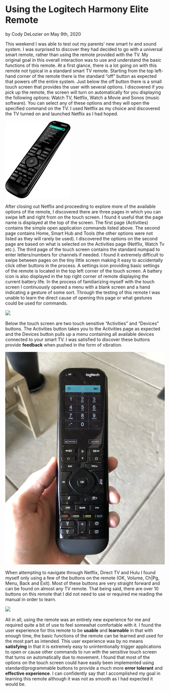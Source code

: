 # Using the Logitech Harmony Elite Remote
by Cody DeLozier on May 9th, 2020

   This weekend I was able to test out my parents’ new smart tv and sound system. I was surprised to discover they had decided to go with a universal smart remote, rather than using the remote provided with the TV. My original goal in this overall interaction was to use and understand the basic functions of this remote. At a first glance, there is a lot going on with this remote not typical in a standard smart TV remote. Starting from the top left-hand corner of the remote there is the standard “off” button as expected that powers off the entire system. Just below the off button there is a small touch screen that provides the user with several options. I discovered if you pick up the remote, the screen will turn on automatically for you displaying the following options: Watch TV, Netflix, Watch a Movie and Sonos (music software). You can select any of these options and they will open the specified command on the TV. I used Netflix as my choice and discovered the TV turned on and launched Netflix as I had hoped. 


![](remote1.jpg)

  After closing out Netflix and proceeding to explore more of the available options of the remote, I discovered there are three pages in which you can swipe left and right from on the touch screen. I found it useful that the page name is displayed at the top of the screen. The first page (Activities) contains the simple open application commands listed above. The second page contains Home, Smart Hub and Tools (the other options were not listed as they will rarely be used). I discovered the options on the second page are based on what is selected on the Activities page (Netflix, Watch Tv etc.). The third page of the touch screen contains the standard numpad to enter letters/numbers for channels if needed. I found it extremely difficult to swipe between pages on the tiny little screen making it easy to accidentally click other buttons in the process. A settings icon providing basic settings of the remote is located in the top left corner of the touch screen. A battery icon is also displayed in the top right corner of remote displaying the current battery life. In the process of familiarizing myself with the touch screen I continuously opened a menu with a blank screen and a hand indicating a gesture of some sort. Through the testing of this remote I was unable to learn the direct cause of opening this page or what gestures could be used for commands.

![](remote2.jpg)

   Below the touch screen are two touch sensitive “Activities” and “Devices” buttons. The Activities button takes you to the Activities page as expected and the Devices button pulls up a menu containing all available devices connected to your smart TV. I was satisfied to discover these buttons provide **feedback** when pushed in the form of vibration.

![](remote3.jpg)

  When attempting to navigate through Netflix, Direct TV and Hulu I found myself only using a few of the buttons on the remote (OK, Volume, Ch|Pg, Menu, Back and Exit). Most of these buttons are very straight forward and can be found on almost any TV remote. That being said, there are over 10 buttons on this remote that I did not need to use or required me reading the manual in order to learn. 

![](remote4.jpg)

   All in all, using the remote was an entirely new experience for me and required quite a bit of use to feel somewhat comfortable with it. I found the user experience for this remote to be **usable** and **learnable** in that with enough time, the basic functions of the remote can be learned and used for the most part as intended. This user experience was by no means **satisfying** in that it is extremely easy to unintentionally trigger applications to open or cause other commands to run with the sensitive touch screen that turns on automatically due to movement. I found that most of the options on the touch screen could have easily been implemented using standard/programmable buttons to provide a much more **error tolerant** and **effective experience**. I can confidently say that I accomplished my goal in learning this remote although it was not as smooth as I had expected it would be. 
